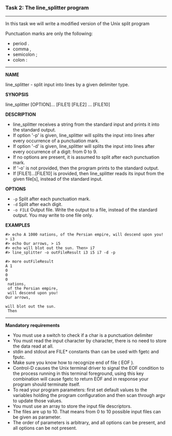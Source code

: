 ### **Task 2: The line_splitter program**
***
In this task we will write a modified version of the Unix split program

Punctuation marks are only the following:
* period .
* comma ,
* semicolon ;
* colon :

***

**NAME**

line_splitter - split input into lines by a given delimiter type.

**SYNOPSIS**

line_splitter [OPTION]… [FILE1] [FILE2] … [FILE10]

**DESCRIPTION**

* line_splitter receives a string from the standard input and prints it into the standard output. 
* If option '-p' is given, line_splitter will splits the input into lines after every occurrence of a punctuation mark. 
* If option '-d' is given, line_splitter will splits the input into lines after every occurrence of a digit: from 0 to 9.
* If no options are present, it is assumed to split after each punctuation mark.
* If '-o' is not provided, then the program prints to the standard output. 
* If [FILE1]…[FILE10] is provided, then line_splitter reads its input from the given file[s], instead of the standard input. 

**OPTIONS**

* `-p` Split after each punctuation mark.
* `-d` Split after each digit.
* `-o FILE`  Output file. Write the output to a file, instead of the standard output. You may write to one file only.

**EXAMPLES**

    #> echo A 1000 nations, of the Persian empire, will descend upon you! > i3
    #> echo Our arrows, > i5
    #> echo will blot out the sun. Then> i7
    #> line_splitter -o outFileResult i3 i5 i7 -d -p 
    
    #> more outFileResult
    A 1
    0
    0
    0
     nations,
     of the Persian empire,
     will descend upon you! 
    Our arrows,
     
    will blot out the sun.
     Then


***

**Mandatory requirements**

* You must use a switch to check if a char is a punctuation delimiter
* You must read the input character by character, there is no need to store the data read at all.
* stdin and stdout are FILE* constants than can be used with fgetc and fputc.
* Make sure you know how to recognize end of file ( EOF ).
* Control-D causes the Unix terminal driver to signal the EOF condition to the process running in this terminal foreground, using this key combination will cause fgetc to return EOF and in response your program should terminate itself.
* To read your program parameters: first set default values to the variables holding the program configuration and then scan through argv to update those values.
* You must use an array to store the input file descriptors.
* The files are up to 10. That means from 0 to 10 possible input files can be given as parameter.
* The order of parameters is arbitrary, and all options can be present, and all options can be not present.
